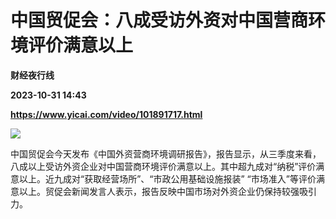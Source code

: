# 中国贸促会：八成受访外资对中国营商环境评价满意以上
**财经夜行线**

**2023-10-31 14:43**

**https://www.yicai.com/video/101891717.html**

![](http://imgcdn.yicai.com/vms-new/2023/10/3e7ff1af-12c1-4023-9e1f-357aa1038abc_eD12.jpg) 

中国贸促会今天发布《中国外资营商环境调研报告》，报告显示，从三季度来看，八成以上受访外资企业对中国营商环境评价满意以上。其中超九成对“纳税”评价满意以上。近九成对“获取经营场所”、“市政公用基础设施报装” “市场准入”等评价满意以上。贸促会新闻发言人表示，报告反映中国市场对外资企业仍保持较强吸引力。
